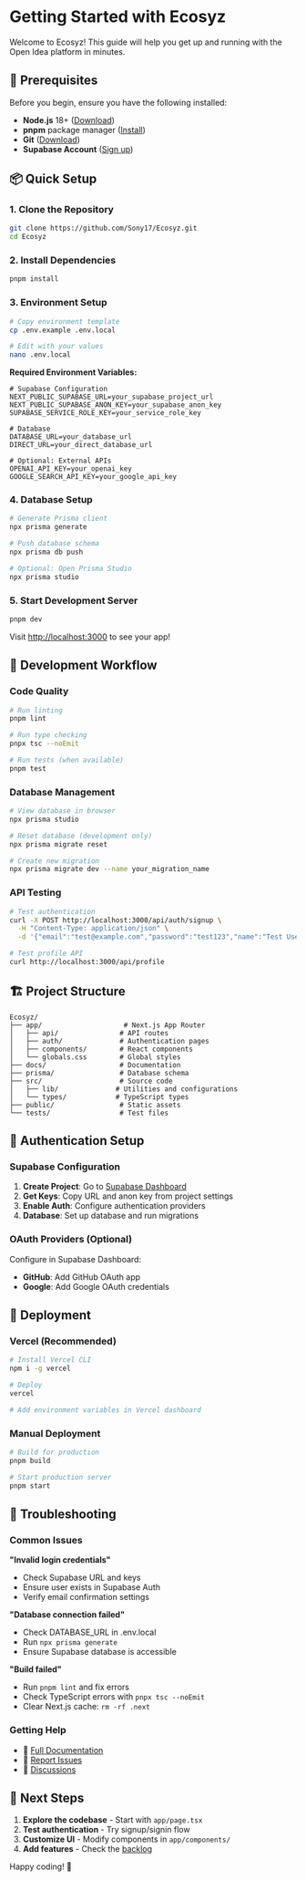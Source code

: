 # Getting Started with Ecosyz

Welcome to Ecosyz! This guide will help you get up and running with the Open Idea platform in minutes.

## 🚀 Prerequisites

Before you begin, ensure you have the following installed:

- **Node.js** 18+ ([Download](https://nodejs.org/))
- **pnpm** package manager ([Install](https://pnpm.io/installation))
- **Git** ([Download](https://git-scm.com/))
- **Supabase Account** ([Sign up](https://supabase.com))

## 📦 Quick Setup

### 1. Clone the Repository

```bash
git clone https://github.com/Sony17/Ecosyz.git
cd Ecosyz
```

### 2. Install Dependencies

```bash
pnpm install
```

### 3. Environment Setup

```bash
# Copy environment template
cp .env.example .env.local

# Edit with your values
nano .env.local
```

**Required Environment Variables:**
```env
# Supabase Configuration
NEXT_PUBLIC_SUPABASE_URL=your_supabase_project_url
NEXT_PUBLIC_SUPABASE_ANON_KEY=your_supabase_anon_key
SUPABASE_SERVICE_ROLE_KEY=your_service_role_key

# Database
DATABASE_URL=your_database_url
DIRECT_URL=your_direct_database_url

# Optional: External APIs
OPENAI_API_KEY=your_openai_key
GOOGLE_SEARCH_API_KEY=your_google_api_key
```

### 4. Database Setup

```bash
# Generate Prisma client
npx prisma generate

# Push database schema
npx prisma db push

# Optional: Open Prisma Studio
npx prisma studio
```

### 5. Start Development Server

```bash
pnpm dev
```

Visit [http://localhost:3000](http://localhost:3000) to see your app!

## 🔧 Development Workflow

### Code Quality

```bash
# Run linting
pnpm lint

# Run type checking
pnpx tsc --noEmit

# Run tests (when available)
pnpm test
```

### Database Management

```bash
# View database in browser
npx prisma studio

# Reset database (development only)
npx prisma migrate reset

# Create new migration
npx prisma migrate dev --name your_migration_name
```

### API Testing

```bash
# Test authentication
curl -X POST http://localhost:3000/api/auth/signup \
  -H "Content-Type: application/json" \
  -d '{"email":"test@example.com","password":"test123","name":"Test User"}'

# Test profile API
curl http://localhost:3000/api/profile
```

## 🏗️ Project Structure

```
Ecosyz/
├── app/                    # Next.js App Router
│   ├── api/               # API routes
│   ├── auth/              # Authentication pages
│   ├── components/        # React components
│   └── globals.css        # Global styles
├── docs/                  # Documentation
├── prisma/                # Database schema
├── src/                   # Source code
│   ├── lib/              # Utilities and configurations
│   └── types/            # TypeScript types
├── public/                # Static assets
└── tests/                 # Test files
```

## 🔐 Authentication Setup

### Supabase Configuration

1. **Create Project**: Go to [Supabase Dashboard](https://app.supabase.com)
2. **Get Keys**: Copy URL and anon key from project settings
3. **Enable Auth**: Configure authentication providers
4. **Database**: Set up database and run migrations

### OAuth Providers (Optional)

Configure in Supabase Dashboard:
- **GitHub**: Add GitHub OAuth app
- **Google**: Add Google OAuth credentials

## 🚀 Deployment

### Vercel (Recommended)

```bash
# Install Vercel CLI
npm i -g vercel

# Deploy
vercel

# Add environment variables in Vercel dashboard
```

### Manual Deployment

```bash
# Build for production
pnpm build

# Start production server
pnpm start
```

## 🐛 Troubleshooting

### Common Issues

**"Invalid login credentials"**
- Check Supabase URL and keys
- Ensure user exists in Supabase Auth
- Verify email confirmation settings

**"Database connection failed"**
- Check DATABASE_URL in .env.local
- Run `npx prisma generate`
- Ensure Supabase database is accessible

**"Build failed"**
- Run `pnpm lint` and fix errors
- Check TypeScript errors with `pnpx tsc --noEmit`
- Clear Next.js cache: `rm -rf .next`

### Getting Help

- 📖 [Full Documentation](../docs/)
- 🐛 [Report Issues](https://github.com/Sony17/Ecosyz/issues)
- 💬 [Discussions](https://github.com/Sony17/Ecosyz/discussions)

## 🎯 Next Steps

1. **Explore the codebase** - Start with `app/page.tsx`
2. **Test authentication** - Try signup/signin flow
3. **Customize UI** - Modify components in `app/components/`
4. **Add features** - Check the [backlog](../docs/backlog.md)

Happy coding! 🚀